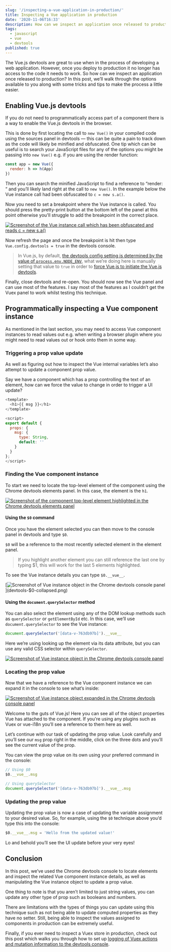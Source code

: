 ```yaml
---
slug: '/inspecting-a-vue-application-in-production/'
title: Inspecting a Vue application in production
date: '2020-11-06T16:33'
description: How can we inspect an application once released to production? In this post, we’ll walk through the options available to you along with some tricks and tips to make the process a little easier.
tags:
  - javascript
  - vue
  - devtools
published: true
---
```


The Vue.js devtools are great to use when in the process of developing a web application. However, once you deploy to production it no longer has access to the code it needs to work. So how can we inspect an application once released to production? In this post, we’ll walk through the options available to you along with some tricks and tips to make the process a little easier.

## Enabling Vue.js devtools

If you do not need to programmatically access part of a component there is a way to enable the Vue.js devtools in the browser.

This is done by first locating the call to `new Vue()` in your compiled code using the sources panel in devtools — this can be quite a pain to track down as the code will likely be minified and obfuscated. One tip which can be useful is to search your JavaScript files for any of the options you might be passing into `new Vue()` e.g. if you are using the render function:

```js
const app = new Vue({
  render: h => h(App)
})
```

Then you can search the minified JavaScript to find a reference to “render: “ and you’ll likely land right at the call to `new Vue()`. In the example below the Vue instance call had been obfuscated to `c = new s.a()`.

Now you need to set a breakpoint where the Vue instance is called. You should press the pretty-print button at the bottom left of the panel at this point otherwise you'll struggle to add the breakpoint in the correct place.

[![Screenshot of the Vue instance call which has been obfuscated and reads c = new s.a()](devtools-vue-instance.png)](devtools-vue-instance.png)

Now refresh the page and once the breakpoint is hit then type `Vue.config.devtools = true` in the devtools console.

> In Vue.js, by default, [the devtools config setting is determined by the value of `process.env.NODE_ENV`](https://github.com/vuejs/vue/blob/0948d999f2fddf9f90991956493f976273c5da1f/src/core/config.js#L54), what we’re doing here is manually setting that value to `true` in order to [force Vue.js to initiate the Vue.js devtools](https://github.com/vuejs/vue/blob/0948d999f2fddf9f90991956493f976273c5da1f/src/platforms/web/runtime/index.js#L50).

Finally, close devtools and re-open. You should now see the Vue panel and can use most of the features. I say most of the features as I couldn’t get the Vuex panel to work whilst testing this technique.

## Programmatically inspecting a Vue component instance

As mentioned in the last section, you may need to access Vue component instances to read values out e.g. when writing a browser plugin where you might need to read values out or hook onto them in some way.

### Triggering a prop value update

As well as figuring out how to inspect the Vue internal variables let’s also attempt to update a component prop value.

Say we have a component which has a prop controlling the text of an element, how can we force the value to change in order to trigger a UI update?

```js
<template>
  <h1>{{ msg }}</h1>
</template>

<script>
export default {
  props: {
    msg: {
      type: String,
      default: ''
    }
  }
};
</script>
```

### Finding the Vue component instance

To start we need to locate the top-level element of the component using the Chrome devtools elements panel. In this case, the element is the `h1`.

[![Screenshot of the component top-level element highlighted in the Chrome devtools elements panel](devtools-elements.png)](devtools-elements.png)

#### Using the `$0` command

Once you have the element selected you can then move to the console panel in devtools and type `$0`.

`$0` will be a reference to the most recently selected element in the element panel.

> If you highlight another element you can still reference the last one by typing $1, this will work for the last 5 elements highlighted.

To see the Vue instance details you can type `$0.__vue__`.

[![Screenshot of Vue instance object in the Chrome devtools console panel](devtools-$0-collapsed.png)](devtools-$0-collapsed.png)

#### Using the `document.querySelector` method

You can also select the element using any of the DOM lookup methods such as `querySelector` or `getElementById` etc. In this case, we’ll use `document.querySelector` to see the Vue instance:

```js
document.querySelector('[data-v-763db97b]').__vue__
```

Here we’re using looking up the element via its data attribute, but you can use any valid CSS selector within `querySelector`.

[![Screenshot of Vue instance object in the Chrome devtools console panel](devtools-qs-collapsed.png)](devtools-qs-collapsed.png)

### Locating the prop value

Now that we have a reference to the Vue component instance we can expand it in the console to see what’s inside:

[![Screenshot of Vue instance object expanded in the Chrome devtools console panel](devtools-vue-expanded.png)](devtools-vue-expanded.png)

Welcome to the guts of Vue.js! Here you can see all of the object properties Vue has attached to the component. If you're using any plugins such as Vuex or vue-i18n you’ll see a reference to them here as well.

Let’s continue with our task of updating the prop value. Look carefully and you’ll see our `msg` prop right in the middle, click on the three dots and you’ll see the current value of the prop.

You can view the prop value on its own using your preferred command in the console:

```js
// Using $0
$0.__vue__.msg

// Using querySelector
document.querySelector('[data-v-763db97b]').__vue__.msg
```

### Updating the prop value

Updating the prop value is now a case of updating the variable assignment to your desired value. So, for example, using the `$0` technique above you’d type this into the console:

```js
$0.__vue__.msg = 'Hello from the updated value!'
```

Lo and behold you’ll see the UI update before your very eyes!

## Conclusion

In this post, we’ve used the Chrome devtools console to locate elements and inspect the related Vue component instance details, as well as manipulating the Vue instance object to update a prop value.

One thing to note is that you aren’t limited to just string values, you can update any other type of prop such as booleans and numbers.

There are limitations with the types of things you can update using this technique such as not being able to update computed properties as they have no setter. Still, being able to inspect the values assigned to components in production can be extremely useful.

Finally, if you ever need to inspect a Vuex store in production, check out this post which walks you through how to set up [logging of Vuex actions and mutation information to the devtools console](/logging-vuex-actions-and-mutations-in-the-wild/).
